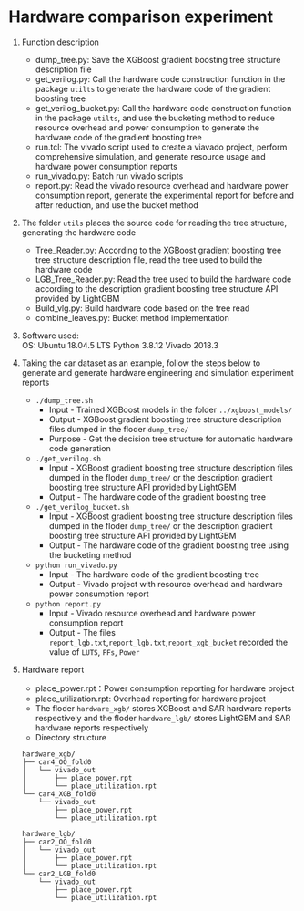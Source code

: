 # Hardware comparison experiment
1. Function description
    - dump_tree.py: Save the XGBoost gradient boosting tree structure description file
    - get_verilog.py: Call the hardware code construction function in the package `utilts` to generate the hardware code of the gradient boosting tree
    - get_verilog_bucket.py: Call the hardware code construction function in the package `utilts`, and use the bucketing method to reduce resource overhead and power consumption to generate the hardware code of the gradient boosting tree
    - run.tcl: The vivado script used to create a viavado project, perform comprehensive simulation, and generate resource usage and hardware power consumption reports
    - run_vivado.py: Batch run vivado scripts
    - report.py: Read the vivado resource overhead and hardware power consumption report, generate the experimental report for before and after reduction, and use the bucket method
2. The folder `utils` places the source code for reading the tree structure, generating the hardware code
    - Tree_Reader.py: According to the XGBoost gradient boosting tree tree structure description file, read the tree used to build the hardware code
    - LGB_Tree_Reader.py: Read the tree used to build the hardware code according to the description gradient boosting tree structure API provided by LightGBM
    - Build_vlg.py: Build hardware code based on the tree read
    - combine_leaves.py: Bucket method implementation 
3. Software used:   
    OS:  Ubuntu 18.04.5 LTS 
    Python 3.8.12
    Vivado 2018.3 
4. Taking the car dataset as an example, follow the steps below to generate and generate hardware engineering and simulation experiment reports
    - `./dump_tree.sh`
        + Input - Trained XGBoost models in the folder `../xgboost_models/` 
        + Output -  XGBoost gradient boosting tree structure description files dumped in the floder `dump_tree/`
        + Purpose  - Get the decision tree structure for automatic hardware code generation
    - `./get_verilog.sh`
        + Input - XGBoost gradient boosting tree structure description files dumped in the floder `dump_tree/` or the description gradient boosting tree structure API provided by LightGBM
        + Output  - The hardware code of the gradient boosting tree
    - `./get_verilog_bucket.sh`
        + Input - XGBoost gradient boosting tree structure description files dumped in the floder `dump_tree/` or the description gradient boosting tree structure API provided by LightGBM
        + Output - The hardware code of the gradient boosting tree using the bucketing method
    - `python run_vivado.py`
        + Input - The hardware code of the gradient boosting tree
        + Output - Vivado project with resource overhead and hardware power consumption report
    - `python report.py`
        + Input - Vivado resource overhead and hardware power consumption report
        + Output - The files `report_lgb.txt`,`report_lgb.txt`,`report_xgb_bucket` recorded the value of `LUTS`, `FFs`, `Power`
5. Hardware report
    - place_power.rpt：Power consumption reporting for hardware project
    - place_utilization.rpt: Overhead reporting for hardware project 
    - The floder `hardware_xgb/` stores XGBoost and SAR hardware reports respectively and the floder `hardware_lgb/` stores LightGBM and SAR hardware reports respectively
    - Directory structure
    
    ```
    hardware_xgb/
    ├── car4_OO_fold0
    │   └── vivado_out
    │       ├── place_power.rpt 
    │       └── place_utilization.rpt
    └── car4_XGB_fold0
        └── vivado_out
            ├── place_power.rpt
            └── place_utilization.rpt

    hardware_lgb/
    ├── car2_OO_fold0
    │   └── vivado_out
    │       ├── place_power.rpt
    │       └── place_utilization.rpt
    └── car2_LGB_fold0
        └── vivado_out
            ├── place_power.rpt
            └── place_utilization.rpt
    ```
